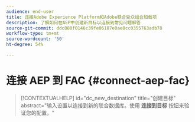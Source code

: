 ```yaml
---
audience: end-user
title: 连接Adobe Experience Platform和Adobe联合受众组合加载项
description: 了解如何在AEP中创建新目标以连接到常见问题解答
source-git-commit: ddc880f0146c39fe06187e0ae0cc0355763adb78
workflow-type: tm+mt
source-wordcount: '50'
ht-degree: 54%

---
```


# 连接 AEP 到 FAC {#connect-aep-fac}


>[!CONTEXTUALHELP]
>id="dc_new_destination"
>title="创建目标"
>abstract="输入设置以连接到新的联合数据库。使用 **连接到目标** 按钮来验证您的配置。"


